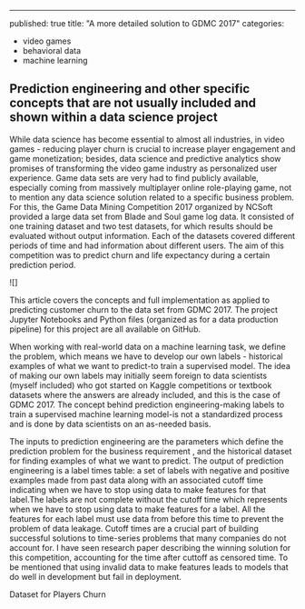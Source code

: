 ---
published: true
title: "A more detailed solution to GDMC 2017"
categories:
  - video games
  - behavioral data
  - machine learning
  
  
## Prediction engineering and other specific concepts that are not usually included and shown within a data science project


While data science has become essential to almost all industries,  in video games - reducing player churn is crucial to increase player engagement and game
monetization; besides, data science and predictive analytics show promises of transforming the video game industry as personalized user experience.
Game data sets are very had to find publicly available, especially coming from  massively multiplayer online role-playing game, not to mention any data science
solution related to a specific business problem. For this, the Game Data Mining Competition 2017 organized by NCSoft provided a large data set from Blade and Soul
game log data. It consisted of one training dataset and two test datasets, for which results should be evaluated without output information. Each of the datasets covered different periods of time and
had information about different users. The aim of this competition  was to predict churn and life expectancy during a certain prediction period.

![]

This article covers the concepts and full implementation as applied to predicting customer churn to the data set from GDMC 2017. 
The project Jupyter Notebooks and Python files (organized as for a data production pipeline) for this  project are all available on GitHub.

When working with real-world data on a machine learning task, we define the problem, which means we have to develop our own labels - historical 
examples of what we want to predict-to train a supervised model. The idea of making our own labels may initially seem foreign to data scientists (myself included) 
who got started on Kaggle competitions or textbook datasets where the answers are already included, and this is the case of GDMC 2017. 
The concept behind prediction engineering-making labels to train a supervised machine learning model-is not a standardized process  and is done by data scientists 
on an as-needed basis. 

The inputs to prediction engineering are the parameters which define the prediction problem for the business requirement , and the historical dataset for finding 
examples of what we want to predict.
The output of prediction engineering is a label times table: a set of labels with negative and positive examples made from past data along with an associated 
cutoff time indicating when we have to stop using data to make features for that label.The labels are not complete without the cutoff time which represents when we have 
to stop using data to make features for a label. All the features for each label must use data from before this time to prevent the problem of data leakage. Cutoff times 
are a crucial part of building successful solutions to time-series problems that many companies do not account for. I have seen research paper describing the winning 
solution for this competition, accounting for the time after cuttoff as censored time. To be mentioned that using invalid data to make features leads to models that do 
well in development but fail in deployment.

Dataset for Players Churn